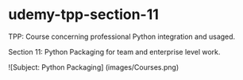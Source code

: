 # udemy-tpp-section-11

TPP: Course concerning professional Python integration and usaged.

Section 11: Python Packaging for team and enterprise level work.

![Subject: Python Packaging] (images/Courses.png)
